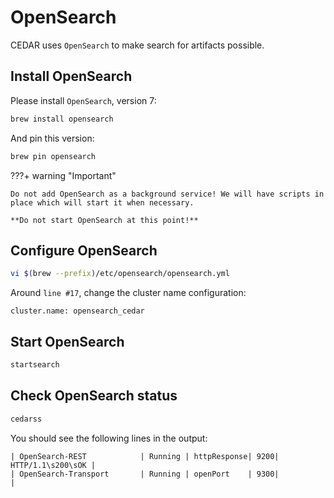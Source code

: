 # OpenSearch
CEDAR uses `OpenSearch` to make search for artifacts possible.

## Install OpenSearch

Please install `OpenSearch`, version 7:

```sh
brew install opensearch
```

And pin this version:

```sh
brew pin opensearch
```
    
???+ warning "Important"

    Do not add OpenSearch as a background service! We will have scripts in place which will start it when necessary.

    **Do not start OpenSearch at this point!**
 
## Configure OpenSearch

```sh
vi $(brew --prefix)/etc/opensearch/opensearch.yml
```

Around `line #17`, change the cluster name configuration:

```
cluster.name: opensearch_cedar
```

## Start OpenSearch

```sh
startsearch
```

## Check OpenSearch status
```sh
cedarss
```

You should see the following lines in the output:
```
| OpenSearch-REST            | Running | httpResponse| 9200| HTTP/1.1\s200\sOK |
| OpenSearch-Transport       | Running | openPort    | 9300|                   |
```

[//]: # (## Install OpenSearch Dashboards)

[//]: # ()
[//]: # (`OpenSearch Dashboards` can be used to interact with `OpenSearch`.)

[//]: # ()
[//]: # (Please install the latest `OpenSearch Dashboards`:)

[//]: # ()
[//]: # (```sh)

[//]: # (brew install opensearch-dashboards)

[//]: # (```)

[//]: # ()
[//]: # (And pin this version:)

[//]: # ()
[//]: # (```sh)

[//]: # (brew pin opensearch-dashboards)

[//]: # (```)

[//]: # ()
[//]: # (## Start OpenSearch Dashboards)

[//]: # ()
[//]: # (```sh)

[//]: # (startsearchdash)

[//]: # (```)

[//]: # ()
[//]: # (## Check OpenSearch Dashboards status)

[//]: # ()
[//]: # (```sh)

[//]: # (cedarss)

[//]: # (```)

[//]: # ()
[//]: # (You should see the following lines in the output:)

[//]: # (```)

[//]: # (| --- Monitoring ------------|         |             |     |                   |)

[//]: # (| OpenSearch-Dashboards      | Running | httpResponse| 5601| HTTP/1.1\s302\sFou|)

[//]: # (```)

[//]: # ()
